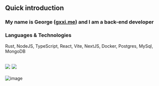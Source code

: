 ## Quick introduction

### My name is George ([gxxi.me](https://gxxi.me)) and I am a back-end developer

### Languages & Technologies
Rust, NodeJS, TypeScript, React, Vite, NextJS, Docker, Postgres, MySql, MongoDB

![](https://komarev.com/ghpvc/?username=gxxi&color=lightgrey)
![](https://img.shields.io/badge/Status-Resting-blue)
------------


![image](https://user-images.githubusercontent.com/10619135/87278535-ad5d0a00-c4b2-11ea-8b93-f5529741047f.png)
